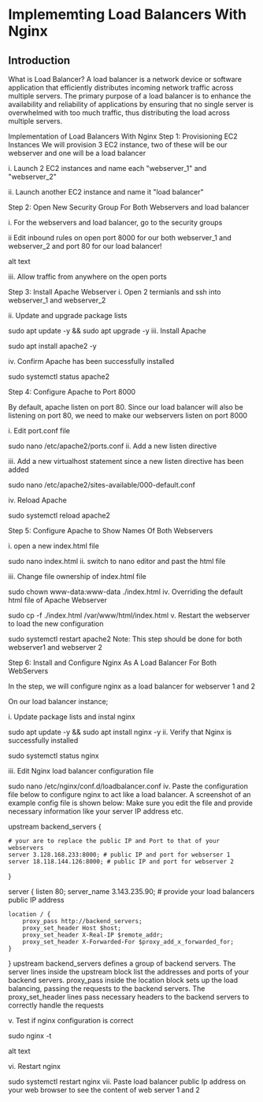 # Implememting Load Balancers With Nginx
## Introduction

What is Load Balancer?
A load balancer is a network device or software application that efficiently distributes incoming network traffic across multiple servers. The primary purpose of a load balancer is to enhance the availability and reliability of applications by ensuring that no single server is overwhelmed with too much traffic, thus distributing the load across multiple servers.

Implementation of Load Balancers With Nginx
Step 1: Provisioning EC2 Instances We will provision 3 EC2 instance, two of these will be our webserver and one will be a load balancer

i. Launch 2 EC2 instances and name each "webserver_1" and "webserver_2"

ii. Launch another EC2 instance and name it "load balancer"

Step 2: Open New Security Group For Both Webservers and load balancer

i. For the webservers and load balancer, go to the security groups

ii Edit inbound rules on open port 8000 for our both webserver_1 and webserver_2 and port 80 for our load balancer!

alt text

iii. Allow traffic from anywhere on the open ports

Step 3: Install Apache Webserver i. Open 2 termianls and ssh into webserver_1 and webserver_2

ii. Update and upgrade package lists

sudo apt update -y && sudo apt upgrade -y
iii. Install Apache

sudo apt install apache2 -y

iv. Confirm Apache has been successfully installed

sudo systemctl status apache2

Step 4: Configure Apache to Port 8000

By default, apache listen on port 80. Since our load balancer will also be listening on port 80, we need to make our webservers listen on port 8000

i. Edit port.conf file

sudo nano /etc/apache2/ports.conf
ii. Add a new listen directive

iii. Add a new virtualhost statement since a new listen directive has been added

sudo nano /etc/apache2/sites-available/000-default.conf

iv. Reload Apache

sudo systemctl reload apache2

Step 5: Configure Apache to Show Names Of Both Webservers

i. open a new index.html file

sudo nano index.html
ii. switch to nano editor and past the html file

iii. Change file ownership of index.html file

sudo chown www-data:www-data ./index.html
iv. Overriding the default html file of Apache Webserver

sudo cp -f ./index.html /var/www/html/index.html
v. Restart the webserver to load the new configuration

sudo systemctl restart apache2
Note: This step should be done for both webserver1 and webserver 2

Step 6: Install and Configure Nginx As A Load Balancer For Both WebServers

In the step, we will configure nginx as a load balancer for webserver 1 and 2

On our load balancer instance;

i. Update package lists and instal nginx

sudo apt update -y && sudo apt install nginx -y
ii. Verify that Nginx is successfully installed

sudo systemctl status nginx

iii. Edit Nginx load balancer configuration file

sudo nano /etc/nginx/conf.d/loadbalancer.conf
iv. Paste the configuration file below to configure nginx to act like a load balancer. A screenshot of an example config file is shown below: Make sure you edit the file and provide necessary information like your server IP address etc.

upstream backend_servers {

    # your are to replace the public IP and Port to that of your webservers
    server 3.128.168.233:8000; # public IP and port for webserser 1
    server 18.118.144.126:8000; # public IP and port for webserver 2

}

server {
    listen 80;
    server_name 3.143.235.90; # provide your load balancers public IP address

    location / {
        proxy_pass http://backend_servers;
        proxy_set_header Host $host;
        proxy_set_header X-Real-IP $remote_addr;
        proxy_set_header X-Forwarded-For $proxy_add_x_forwarded_for;
    }
}
upstream backend_servers defines a group of backend servers. The server lines inside the upstream block list the addresses and ports of your backend servers. proxy_pass inside the location block sets up the load balancing, passing the requests to the backend servers. The proxy_set_header lines pass necessary headers to the backend servers to correctly handle the requests

v. Test if nginx configuration is correct

sudo nginx -t

alt text

vi. Restart nginx

sudo systemctl restart nginx
vii. Paste load balancer public Ip address on your web browser to see the content of web server 1 and 2

